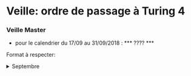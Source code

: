 ﻿# Veille: ordre de passage à Turing 4
 
 
 ### Veille Master
- pour le calendrier du 17/09 au 31/09/2018 : *** ???? ***


Format à respecter:   

<details> 
  <summary>Septembre</summary>

 | Date          | Nom              | Sujet              |
 |:----------------:|:----------------:| ------------------:|
 | Ve 14/09 | Arnaud | Veille Inception |
 | Lu 17/09 | Redouane | Inconnu |
</details>
